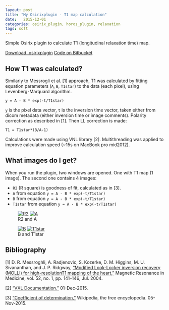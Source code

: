 ```yaml
---
layout: post
title: "My Osirixplugin - T1 map calculation"
date:   2015-12-01
categories: osirix_plugin, horos_plugin, relaxation
tags: soft
---
```



Simple Osirix plugin to calculate T1 (longitudinal relaxation time) map.

<div markdown="0">
<a href="https://bitbucket.org/kwerys/mrheartt1/downloads/MRHeartT1.osirixplugin.zip" class="btn btn-success">Download .osirixplugin</a>
<a href="https://kwerys@bitbucket.org/kwerys/mrheartt1.git" class="btn btn-info">Code on Bitbucket</a>
</div>

## How T1 was calculated?

Similarly to Messrogli et al. [1] approach, T1 was calculated by fitting equation parameters (``A``, ``B``, ``T1star``) to the data (each pixel), using Levenberg-Marquard algorithm.

``y = A - B * exp(-t/T1star)``

``y`` is the pixel data vector, ``t`` is the inversion time vector, taken either from dicom metadata (either inversion time or image comments). Polarity correction as described in [1]. Then LL correction is made:

``T1 = T1star*(B/A-1)``

Calculations were made using VNL library [2]. Multithreading was applied to improve calculation speed (~15s on MacBook pro mid2012).

## What images do I get?

When you run the plugin, two windows are opened. One with T1 map (1 image). The second one contains 4 images:

* ``R2`` (R square) is goodness of fit, calculated as in [3].
* ``A`` from equation ``y = A - B * exp(-t/T1star)``
* ``B`` from equation ``y = A - B * exp(-t/T1star)``
* ``T1star`` from equation ``y = A - B * exp(-t/T1star)``


<figure class="half">
  <a href="{{ site.url }}/images/MRHeartT1/R2.jpg"><img src="{{ site.url }}/images/MRHeartT1/R2.jpg" alt="R2"></a>
  <a href="{{ site.url }}/images/MRHeartT1/A.jpg"><img src="{{ site.url }}/images/MRHeartT1/A.jpg" alt="A"></a>
  <figcaption>R2 and A</figcaption>
</figure>
<figure class="half">
  <a href="{{ site.url }}/images/MRHeartT1/B.jpg"><img src="{{ site.url }}//images/MRHeartT1/B.jpg" alt="B"></a>
  <a href="{{ site.url }}/images/MRHeartT1/T1star.jpg"><img src="{{ site.url }}//images/MRHeartT1/T1star.jpg" alt="T1star"></a>
  <figcaption>B and T1star</figcaption>
</figure>

## Bibliography

[1] D. R. Messroghli, A. Radjenovic, S. Kozerke, D. M. Higgins, M. U. Sivananthan, and J. P. Ridgway, [“Modified Look-Locker inversion recovery (MOLLI) for high-resolutionT1 mapping of the heart,”](http://www.ncbi.nlm.nih.gov/pubmed/15236377) Magnetic Resonance in Medicine, vol. 52, no. 1, pp. 141–146, Jul. 2004.

[2] [“VXL Documentation.”](http://public.kitware.com/vxl/doc/release/) 01-Dec-2015.

[3] [“Coefficient of determination,”](https://en.wikipedia.org/wiki/Coefficient_of_determination) Wikipedia, the free encyclopedia. 05-Nov-2015.
